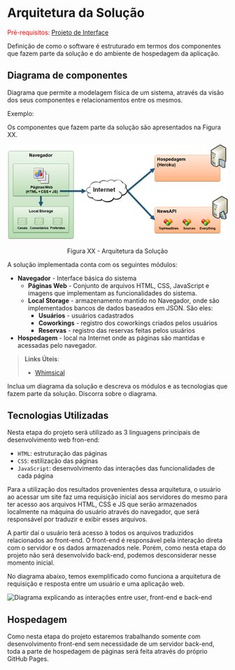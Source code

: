 # Arquitetura da Solução

<span style="color:red">Pré-requisitos: <a href="3-Projeto de Interface.md"> Projeto de Interface</a></span>

Definição de como o software é estruturado em termos dos componentes que fazem parte da solução e do ambiente de hospedagem da aplicação.

## Diagrama de componentes

Diagrama que permite a modelagem física de um sistema, através da visão dos seus componentes e relacionamentos entre os mesmos.

Exemplo: 

Os componentes que fazem parte da solução são apresentados na Figura XX.

![Diagrama de Componentes](img/componentes.png)
<center>Figura XX - Arquitetura da Solução</center>

A solução implementada conta com os seguintes módulos:
- **Navegador** - Interface básica do sistema  
  - **Páginas Web** - Conjunto de arquivos HTML, CSS, JavaScript e imagens que implementam as funcionalidades do sistema.
   - **Local Storage** - armazenamento mantido no Navegador, onde são implementados bancos de dados baseados em JSON. São eles: 
     - **Usuários** - usuários cadastrados 
     - **Coworkings** - registro dos coworkings criados pelos usuários
     - **Reservas** - registro das reservas feitas pelos usuários
 - **Hospedagem** - local na Internet onde as páginas são mantidas e acessadas pelo navegador. 

> **Links Úteis**:
>
> - [Whimsical](https://whimsical.com/)

Inclua um diagrama da solução e descreva os módulos e as tecnologias que fazem parte da solução. Discorra sobre o diagrama.

## Tecnologias Utilizadas

Nesta etapa do projeto será utilizado as 3 linguagens principais de desenvolvimento web fron-end: 

- `HTML`: estruturação das páginas
- `CSS`: estilização das páginas 
- `JavaScript`: desenvolvimento das interações das funcionalidades de cada página

Para a utilização dos resultados provenientes dessa arquitetura, o usuário ao acessar um site faz uma requisição inicial aos servidores do mesmo para ter acesso aos arquivos HTML, CSS e JS que serão armazenados localmente na máquina do usuário através do navegador, que será responsável por traduzir e exibir esses arquivos. 

A partir daí o usuário terá acesso à todos os arquivos traduzidos relacionados ao front-end. O front-end é responsável pela interação direta com o servidor e os dados armazenados nele. Porém, como nesta etapa do projeto não será desenvolvido back-end, podemos desconsiderar nesse momento inicial.

No diagrama abaixo, temos exemplificado como funciona a arquitetura de requisição e resposta entre um usuário e uma aplicação web.

![Diagrama explicando as interações entre user, front-end e back-end](https://cdn-clekk.nitrocdn.com/tkvYXMZryjYrSVhxKeFTeXElceKUYHeV/assets/static/optimized/rev-9e8b3e5/wp-content/uploads/2021/04/What_Is_Web_Application_Architecture_.png)

## Hospedagem

Como nesta etapa do projeto estaremos trabalhando somente com desenvolvimento front-end sem necessidade de um servidor back-end, toda a parte de hospedagem de páginas será feita através do próprio GitHub Pages.

